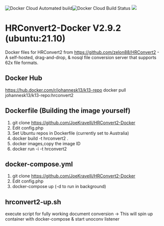 ![Docker Cloud Automated build](https://img.shields.io/docker/cloud/automated/dwaaan/hrconvert2-docker.svg)![Docker Cloud Build Status](https://img.shields.io/docker/cloud/build/dwaaan/hrconvert2-docker.svg) [![](https://images.microbadger.com/badges/image/dwaaan/hrconvert2-docker.svg)](https://microbadger.com/images/dwaaan/hrconvert2-docker )

# HRConvert2-Docker V2.9.2 (ubuntu:21.10)

Docker files for HRConvert2 from https://github.com/zelon88/HRConvert2 - A self-hosted, drag-and-drop, & nosql file conversion server that supports 62x file formats.

## Docker Hub
https://hub.docker.com/r/johannesk13/k13-repo
docker pull johannesk13/k13-repo:hrconvert2


## Dockerfile (Building the image yourself)

1. git clone https://github.com/JoeKravelli/HRConvert2-Docker
2. Edit config.php
3. Set Ubuntu repos in Dockerfile (currently set to Australia)
4. docker build -t hrconvert2 .
5. docker images,copy the image ID
6. docker run -i -t hrconvert2
 

## docker-compose.yml

1. git clone https://github.com/JoeKravelli/HRConvert2-Docker
2. Edit config.php
3. docker-compose up (-d to run in background)

## hrconvert2-up.sh

execute script for fully working document conversion
-> This will spin up container with docker-compose & start unoconv listener
